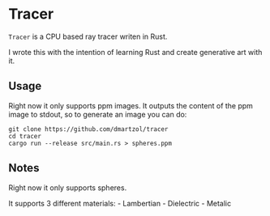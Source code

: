 # Tracer

`Tracer` is a CPU based ray tracer writen in Rust.

I wrote this with the intention of learning Rust and create generative art with it.

## Usage

Right now it only supports ppm images. It outputs the content of the ppm image to stdout, so to generate an image you can do:

```
git clone https://github.com/dmartzol/tracer
cd tracer
cargo run --release src/main.rs > spheres.ppm
```

## Notes

Right now it only supports spheres.

It supports 3 different materials:
    - Lambertian
    - Dielectric
    - Metalic

